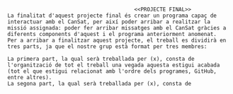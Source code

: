                                             <<PROJECTE FINAL>>
    La finalitat d'aquest projecte final és crear un programa capaç de interactuar amb el CanSat, per així poder arribar a realitzar la missió assignada: poder fer arribar missatges amb el CanSat gràcies a diferents components d'aquest i el programa anteriorment anomenat.
    Per a arribar a finalitzar aquest projecte, el treball es dividirà en tres parts, ja que el nostre grup està format per tres membres:
    
    La primera part, la qual serà treballada per (x), consta de l'organització de tot el treball una vegada aquesta estigui acabada (tot el que estigui relacionat amb l'ordre dels programes, GitHub, entre altres).
    La segona part, la qual serà treballada per (x), consta de
